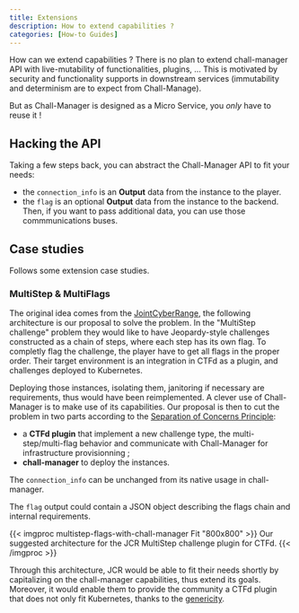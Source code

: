 ```yaml
---
title: Extensions
description: How to extend capabilities ?
categories: [How-to Guides]
---
```


How can we extend capabilities ? 
There is no plan to extend chall-manager API with live-mutability of functionalities, plugins, ...
This is motivated by security and functionality supports in downstream services (immutability and determinism are to expect from Chall-Manage).

But as Chall-Manager is designed as a Micro Service, you _only_ have to reuse it !

## Hacking the API

Taking a few steps back, you can abstract the Chall-Manager API to fit your needs:
- the `connection_info` is an **Output** data from the instance to the player.
- the `flag` is an optional **Output** data from the instance to the backend.
Then, if you want to pass additional data, you can use those commmunications buses.

## Case studies

Follows some extension case studies.

### MultiStep & MultiFlags

The original idea comes from the [JointCyberRange](https://jointcyberrange.nl), the following architecture is our proposal to solve the problem.
In the "MultiStep challenge" problem they would like to have Jeopardy-style challenges constructed as a chain of steps, where each step has its own flag. To completly flag the challenge, the player have to get all flags in the proper order. Their target environment is an integration in CTFd as a plugin, and challenges deployed to Kubernetes.

Deploying those instances, isolating them, janitoring if necessary are requirements, thus would have been reimplemented. A clever use of Chall-Manager is to make use of its capabilities.
Our proposal is then to cut the problem in two parts according to the [Separation of Concerns Principle](https://en.wikipedia.org/wiki/Separation_of_concerns):
- a **CTFd plugin** that implement a new challenge type, the multi-step/multi-flag behavior and communicate with Chall-Manager for infrastructure provisionning ;
- **chall-manager** to deploy the instances.

The `connection_info` can be unchanged from its native usage in chall-manager.

The `flag` output could contain a JSON object describing the flags chain and internal requirements.

{{< imgproc multistep-flags-with-chall-manager Fit "800x800" >}}
Our suggested architecture for the JCR MultiStep challenge plugin for CTFd.
{{< /imgproc >}}

Through this architecture, JCR would be able to fit their needs shortly by capitalizing on the chall-manager capabilities, thus extend its goals.
Moreover, it would enable them to provide the community a CTFd plugin that does not only fit Kubernetes, thanks to the [genericity](/docs/chall-manager/design/genericity).
